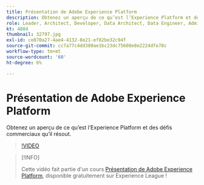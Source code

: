 ```yaml
---
title: Présentation de Adobe Experience Platform
description: Obtenez un aperçu de ce qu’est l’Experience Platform et des défis commerciaux qu’il résout.
role: Leader, Architect, Developer, Data Architect, Data Engineer, Admin, User
kt: 4804
thumbnail: 32797.jpg
exl-id: ce870a27-4ae4-4132-8e21-ef82be32c94f
source-git-commit: cc7a77c4dd380ae1bc23dc75608e8e2224dfe78c
workflow-type: tm+mt
source-wordcount: '60'
ht-degree: 6%

---
```


# Présentation de Adobe Experience Platform

Obtenez un aperçu de ce qu’est l’Experience Platform et des défis commerciaux qu’il résout.

>[!VIDEO](https://video.tv.adobe.com/v/32797?quality=12&learn=on)

>[!INFO]
>
> Cette vidéo fait partie d&#39;un cours [Présentation de Adobe Experience Platform](https://experienceleague.adobe.com/?recommended=ExperiencePlatform-U-1-2020.1), disponible gratuitement sur Experience League !


